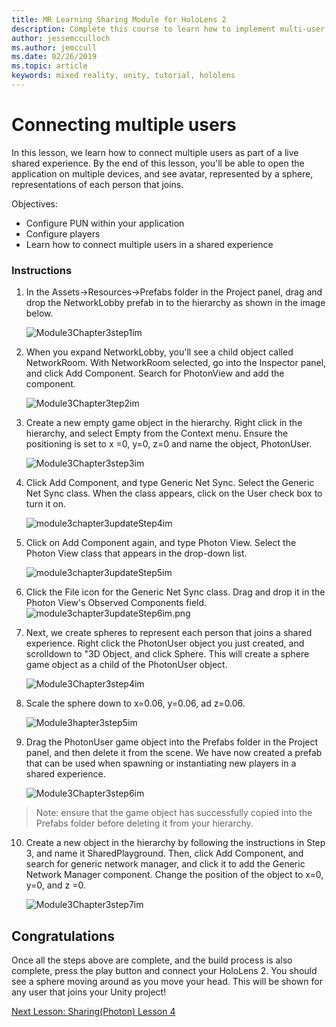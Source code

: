 ```yaml
---
title: MR Learning Sharing Module for HoloLens 2
description: Complete this course to learn how to implement multi-user shared experiences within a HoloLens 2 application.
author: jessemcculloch
ms.author: jemccull
ms.date: 02/26/2019
ms.topic: article
keywords: mixed reality, unity, tutorial, hololens
---
```


# **Connecting multiple users** 

In this lesson, we learn how to connect multiple users as part of a live shared experience. By the end of this lesson, you'll be able to open the application on multiple devices, and see avatar, represented by a sphere, representations of each person that joins. 

Objectives:

- Configure PUN within your application
- Configure players
- Learn how to connect multiple users in a shared experience

### Instructions

1. In the Assets->Resources->Prefabs folder in the Project panel, drag and drop the NetworkLobby prefab in to the hierarchy as shown in the image below.


   ![Module3Chapter3step1im](images/module3chapter3step1im.PNG)

2. When you expand NetworkLobby, you'll see a child object called NetworkRoom. With NetworkRoom selected, go into the Inspector panel, and click Add Component. Search for PhotonView and add the component.

   ![Module3Chapter3tep2im](images/module3chapter3step2im.PNG)

3. Create a new empty game object in the hierarchy. Right click in the hierarchy, and select Empty from the Context menu. Ensure the positioning is set to x =0, y=0, z=0 and name the object, PhotonUser.

   ![Module3Chapter3step3im](images/module3chapter3step3im.PNG)

4. Click Add Component, and type Generic Net Sync. Select the Generic Net Sync class. When the class appears, click on the User check box to turn it on. 

   ![module3chapter3updateStep4im](images/module3chapter3updateStep4im.png)

5. Click on Add Component again, and type Photon View. Select the Photon View class that appears in the drop-down list.

   ![module3chapter3updateStep5im](images/module3chapter3updateStep5im.png)

6. Click the File icon for the Generic Net Sync class. Drag and drop it in the Photon View's Observed Components field. ![module3chapter3updateStep6im.png](images/module3chapter3updateStep6im.png) 

7. Next, we create spheres to represent each person that joins a shared experience. Right click the PhotonUser object you just created, and scrolldown to "3D Object, and click Sphere. This will create a sphere game object as a child of the PhotonUser object.

   ![Module3Chapter3step4im](images/module3chapter3step4im.PNG)

8. Scale the sphere down to x=0.06, y=0.06, ad z=0.06.

   ![Module3hapter3step5im](images/module3chapter3step5im.PNG)

9. Drag the PhotonUser game object into the Prefabs folder in the Project panel, and then delete it from the scene. We have now created a prefab that can be used when spawning or instantiating new players in a shared experience.

   ![Module3Chapter3step6im](images/module3chapter3step6im.PNG)

> Note: ensure that the game object has successfully copied into the Prefabs folder before deleting it from your hierarchy.

10. Create a new object in the hierarchy by following the instructions in Step 3, and name it SharedPlayground. Then, click Add Component, and search for generic network manager, and click it to add the Generic Network Manager component. Change the position of the object to x=0, y=0, and z =0.

    ![Module3Chapter3step7im](images/module3chapter3step7im.PNG)


## Congratulations

Once all the steps above are complete, and the build process is also complete, press the play button and connect your HoloLens 2. You should see a sphere moving around as you move your head. This will be shown for any user that joins your Unity project!

[Next Lesson: Sharing(Photon) Lesson 4](mrlearning-sharing(photon)-ch4.md)

